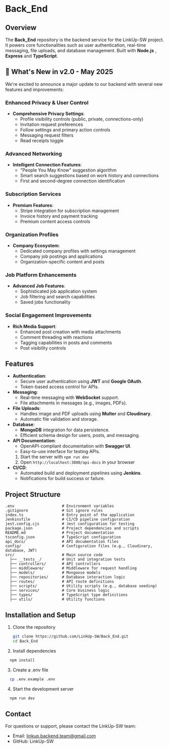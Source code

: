 # Back_End

## Overview
The **Back_End** repository is the backend service for the LinkUp-SW project. It powers core functionalities such as user authentication, real-time messaging, file uploads, and database management. Built with **Node.js** , **Express** and **TypeScript**.

## 🚀 What's New in v2.0 - May 2025
We're excited to announce a major update to our backend with several new features and improvements:

### Enhanced Privacy & User Control
- **Comprehensive Privacy Settings**:
  - Profile visibility controls (public, private, connections-only)
  - Invitation request preferences
  - Follow settings and primary action controls
  - Messaging request filters
  - Read receipts toggle

### Advanced Networking
- **Intelligent Connection Features**:
  - "People You May Know" suggestion algorithm
  - Smart search suggestions based on work history and connections
  - First and second-degree connection identification

### Subscription Services
- **Premium Features**:
  - Stripe integration for subscription management
  - Invoice history and payment tracking
  - Premium content access controls

### Organization Profiles
- **Company Ecosystem**:
  - Dedicated company profiles with settings management
  - Company job postings and applications
  - Organization-specific content and posts

### Job Platform Enhancements
- **Advanced Job Features**:
  - Sophisticated job application system
  - Job filtering and search capabilities
  - Saved jobs functionality

### Social Engagement Improvements
- **Rich Media Support**:
  - Enhanced post creation with media attachments
  - Comment threading with reactions
  - Tagging capabilities in posts and comments
  - Post visibility controls

## Features
- **Authentication**:
  - Secure user authentication using **JWT** and **Google OAuth**.
  - Token-based access control for APIs.
- **Messaging**:
  - Real-time messaging with **WebSocket** support.
  - File attachments in messages (e.g., images, PDFs).
- **File Uploads**:
  - Handles image and PDF uploads using **Multer** and **Cloudinary**.
  - Automatic file validation and storage.
- **Database**:
  - **MongoDB** integration for data persistence.
  - Efficient schema design for users, posts, and messaging.
- **API Documentation**:
  - OpenAPI-compliant documentation with **Swagger UI**.
  - Easy-to-use interface for testing APIs.
  1. Start the server with `npm run dev`
  2. Open `http://localhost:3000/api-docs` in your browser
- **CI/CD**:
  - Automated build and deployment pipelines using **Jenkins**.
  - Notifications for build success or failure.

## Project Structure
```plaintext
.env                     # Environment variables
.gitignore               # Git ignore rules
index.ts                 # Entry point of the application
Jenkinsfile              # CI/CD pipeline configuration
jest.config.cjs          # Jest configuration for testing
package.json             # Project dependencies and scripts
README.md                # Project documentation
tsconfig.json            # TypeScript configuration
api_docs/                # API documentation files
config/                  # Configuration files (e.g., Cloudinary, database, JWT)
src/                     # Main source code
  ├── __tests__/         # Unit and integration tests
  ├── controllers/       # API controllers
  ├── middleware/        # Middleware for request handling
  ├── models/            # Mongoose models
  ├── repositories/      # Database interaction logic
  ├── routes/            # API route definitions
  ├── scripts/           # Utility scripts (e.g., database seeding)
  ├── services/          # Core business logic
  ├── types/             # TypeScript type definitions
  ├── utils/             # Utility functions 
```
## Installation and Setup
1. Clone the repository
   ```bash
   git clone https://github.com/LinkUp-SW/Back_End.git
   cd Back_End
   ```
2. Install dependencies
  ```bash
    npm install
  ```
3. Create a .env file
  ```bash
    cp .env.example .env
  ```
4. Start the development server
  ```bash
    npm run dev
  ```


## Contact
For questions or support, please contact the LinkUp-SW team:
- Email: linkup.backend.team@gmail.com
- GitHub: LinkUp-SW

